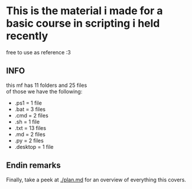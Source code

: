 # This is the material i made for a basic course in scripting i held recently  

free to use as reference :3  

## INFO

this mf has 11 folders and 25 files  
of those we have the following:  

- .ps1 = 1 file  
- .bat = 3 files  
- .cmd = 2 files  
- .sh = 1 file  
- .txt = 13 files  
- .md = 2 files  
- .py = 2 files  
- .desktop = 1 file  

## Endin remarks

Finally, take a peek at [./plan.md](https://github.com/DVP-F/basic_scripting/blob/master/plan.md) for an overview of everything this covers.
